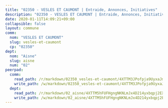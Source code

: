 ```yaml
---
title: "02350 - VESLES ET CAUMONT | Entraide, Annonces, Initiatives"
description: "02350 - VESLES ET CAUMONT | Entraide, Annonces, Initiatives"
date: 2020-01-11T14:09:21+09:00
collapsible: false
layout: commune
comm:
  nom: "VESLES ET CAUMONT"
  slug: vesles-et-caumont
  cp: "02350"
dept:
  nom: "Aisne"
  slug: aisne
  num: "02"
peerpad:
  comm:
    read_path: /r/markdown/02350_vesles-et-caumont/4XTTM3JPofpja9UyxaJmcjskHawi9nWngkfsuHtrFjmTJccoa
    write_path: /w/markdown/02350_vesles-et-caumont/4XTTM3JPofpja9UyxaJmcjskHawi9nWngkfsuHtrFjmTJccoa-K3TgTmyhkadoQJRNWRxAbxkX7dvmtetYvqsvzu6EgdWR5RPT5ytpCdAEC5zrZcBj6F8irQAt2SZor5rzYJuCZq4siACiqqL4AG7TP5chfP9MeXcMqKizg8YAKySaA6ouq7Q1QmGt
  dept:
    read_path: /r/markdown/02_aisne/4XTTM5hFUFHgngNKNLmJx4D214yxbqpj2EXK5CBjZ5LZF3zAf
    write_path: /w/markdown/02_aisne/4XTTM5hFUFHgngNKNLmJx4D214yxbqpj2EXK5CBjZ5LZF3zAf-K3TgUfAP6D753WPagZBnpcFgyCUpnZXNhrQsKU6J8qon6wxmFCHD5kB3GMzCYyJmAGHN58p9qgKDhnEgSAuHEK3wjVXSJoUkHyn6Vb7T2aNZ2y6ez5BMkQCEQxoUkfyK9J3TXU3M
---
```


